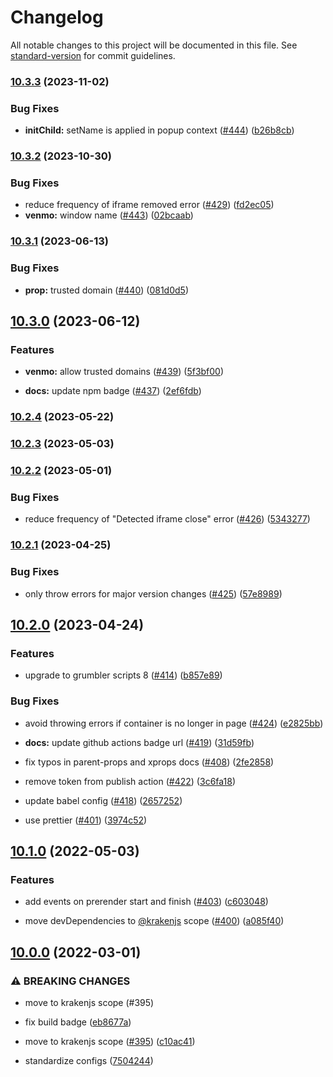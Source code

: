 # Changelog

All notable changes to this project will be documented in this file. See [standard-version](https://github.com/conventional-changelog/standard-version) for commit guidelines.

### [10.3.3](https://github.com/krakenjs/zoid/compare/v10.3.2...v10.3.3) (2023-11-02)


### Bug Fixes

* **initChild:** setName is applied in popup context ([#444](https://github.com/krakenjs/zoid/issues/444)) ([b26b8cb](https://github.com/krakenjs/zoid/commit/b26b8cba89324710beecbc09b99551ccf6630e32))

### [10.3.2](https://github.com/krakenjs/zoid/compare/v10.3.1...v10.3.2) (2023-10-30)


### Bug Fixes

* reduce frequency of iframe removed error ([#429](https://github.com/krakenjs/zoid/issues/429)) ([fd2ec05](https://github.com/krakenjs/zoid/commit/fd2ec05cab35143abc287649f6868ace4eb5626e))
* **venmo:** window name ([#443](https://github.com/krakenjs/zoid/issues/443)) ([02bcaab](https://github.com/krakenjs/zoid/commit/02bcaab83512d5339c921fe240f5929b4580e97d))

### [10.3.1](https://github.com/krakenjs/zoid/compare/v10.3.0...v10.3.1) (2023-06-13)


### Bug Fixes

* **prop:** trusted domain ([#440](https://github.com/krakenjs/zoid/issues/440)) ([081d0d5](https://github.com/krakenjs/zoid/commit/081d0d5a77bbd496284ef9e138f353a4386b6ee8))

## [10.3.0](https://github.com/krakenjs/zoid/compare/v10.2.4...v10.3.0) (2023-06-12)


### Features

* **venmo:** allow trusted domains ([#439](https://github.com/krakenjs/zoid/issues/439)) ([5f3bf00](https://github.com/krakenjs/zoid/commit/5f3bf00a08715154ff110023f0a1b862d560670e))


* **docs:** update npm badge ([#437](https://github.com/krakenjs/zoid/issues/437)) ([2ef6fdb](https://github.com/krakenjs/zoid/commit/2ef6fdb4efeeecdbbe446623cf45650499d598fa))

### [10.2.4](https://github.com/krakenjs/zoid/compare/v10.2.3...v10.2.4) (2023-05-22)

### [10.2.3](https://github.com/krakenjs/zoid/compare/v10.2.2...v10.2.3) (2023-05-03)

### [10.2.2](https://github.com/krakenjs/zoid/compare/v10.2.1...v10.2.2) (2023-05-01)


### Bug Fixes

* reduce frequency of "Detected iframe close" error ([#426](https://github.com/krakenjs/zoid/issues/426)) ([5343277](https://github.com/krakenjs/zoid/commit/53432775742a56aad8377c84258ec8d7a17d0450))

### [10.2.1](https://github.com/krakenjs/zoid/compare/v10.2.0...v10.2.1) (2023-04-25)


### Bug Fixes

* only throw errors for major version changes ([#425](https://github.com/krakenjs/zoid/issues/425)) ([57e8989](https://github.com/krakenjs/zoid/commit/57e8989fedf94ea1e1084827acc21fedfad6e267))

## [10.2.0](https://github.com/krakenjs/zoid/compare/v10.1.0...v10.2.0) (2023-04-24)


### Features

* upgrade to grumbler scripts 8 ([#414](https://github.com/krakenjs/zoid/issues/414)) ([b857e89](https://github.com/krakenjs/zoid/commit/b857e8930e76ebae77d755f5e9e0f5ac432a5790))


### Bug Fixes

* avoid throwing errors if container is no longer in page ([#424](https://github.com/krakenjs/zoid/issues/424)) ([e2825bb](https://github.com/krakenjs/zoid/commit/e2825bb5e08eadde14e8fc7b6b76d9069c5a3daf))


* **docs:** update github actions badge url ([#419](https://github.com/krakenjs/zoid/issues/419)) ([31d59fb](https://github.com/krakenjs/zoid/commit/31d59fbd1c89697e3773a5f043a506c95ee009a5))
* fix typos in parent-props and xprops docs ([#408](https://github.com/krakenjs/zoid/issues/408)) ([2fe2858](https://github.com/krakenjs/zoid/commit/2fe28584d75f9f740ec7a6d162b8d775c9cf39a0))
* remove token from publish action ([#422](https://github.com/krakenjs/zoid/issues/422)) ([3c6fa18](https://github.com/krakenjs/zoid/commit/3c6fa180c564b248d0e1b2ed66a2eaef8e2527e6))
* update babel config ([#418](https://github.com/krakenjs/zoid/issues/418)) ([2657252](https://github.com/krakenjs/zoid/commit/2657252085d401d64740fc3c8b372f085705bbf6))
* use prettier ([#401](https://github.com/krakenjs/zoid/issues/401)) ([3974c52](https://github.com/krakenjs/zoid/commit/3974c52a880e8b7a72201c9ad205b576611e7c65))

## [10.1.0](https://github.com/krakenjs/zoid/compare/v10.0.0...v10.1.0) (2022-05-03)


### Features

* add events on prerender start and finish ([#403](https://github.com/krakenjs/zoid/issues/403)) ([c603048](https://github.com/krakenjs/zoid/commit/c6030488dcbb4bb182b630acf722b6a8bbafc5dd))


* move devDependencies to [@krakenjs](https://github.com/krakenjs) scope ([#400](https://github.com/krakenjs/zoid/issues/400)) ([a085f40](https://github.com/krakenjs/zoid/commit/a085f408ff4f20d95f22ab5b44acb490038c33d7))

## [10.0.0](https://github.com/krakenjs/zoid/compare/v9.0.87...v10.0.0) (2022-03-01)


### ⚠ BREAKING CHANGES

* move to krakenjs scope (#395)

* fix build badge ([eb8677a](https://github.com/krakenjs/zoid/commit/eb8677a3c41f8ad52158ad946573d0df9a47538d))
* move to krakenjs scope ([#395](https://github.com/krakenjs/zoid/issues/395)) ([c10ac41](https://github.com/krakenjs/zoid/commit/c10ac415ce6a2174c7ef08f2451da95bb9795888))
* standardize configs ([7504244](https://github.com/krakenjs/zoid/commit/7504244fe9c856a74e210008ed5fac00d2bf114d))
